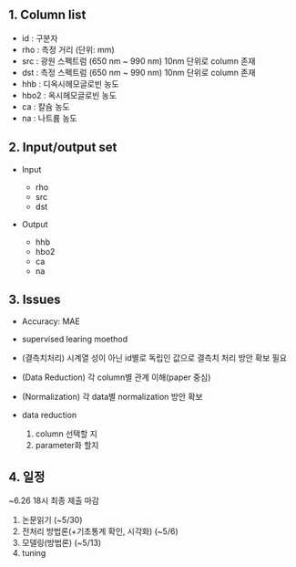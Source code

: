 <h2>1. Column list</h2>

- id : 구분자
- rho : 측정 거리 (단위: mm)
- src : 광원 스펙트럼 (650 nm ~ 990 nm) 10nm 단위로 column 존재
- dst : 측정 스펙트럼 (650 nm ~ 990 nm) 10nm 단위로 column 존재
- hhb : 디옥시헤모글로빈 농도
- hbo2 : 옥시헤모글로빈 농도
- ca : 칼슘 농도
- na : 나트륨 농도


<h2>2. Input/output set</h2>

- Input

    - rho
    - src
    - dst

- Output

    - hhb
    - hbo2
    - ca
    - na

<h2>3. Issues </h2>

- Accuracy: MAE
- supervised learing moethod

- (결측치처리) 시계열 성이 아닌 id별로 독립인 값으로 결측치 처리 방안 확보 필요
- (Data Reduction) 각 column별 관계 이해(paper 중심)
- (Normalization) 각 data별 normalization 방안 확보
- data reduction
    1. column 선택할 지
    2. parameter화 할지


<h2>4. 일정</h2>
~6.26 18시 최종 제출 마감

1. 논문읽기 (~5/30)
2. 전처리 방법론(+기초통계 확인, 시각화) (~5/6)
3. 모델링(방법론) (~5/13)
4. tuning